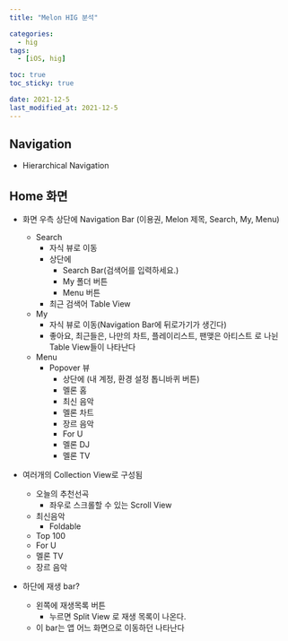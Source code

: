 ```yaml
---
title: "Melon HIG 분석"

categories:
  - hig
tags:
  - [iOS, hig]

toc: true
toc_sticky: true

date: 2021-12-5
last_modified_at: 2021-12-5
---
```

## Navigation

- Hierarchical Navigation

## Home 화면

- 화면 우측 상단에 Navigation Bar (이용권,           Melon 제목,      Search, My, Menu)
    - Search
        - 자식 뷰로 이동
        - 상단에
            - Search Bar(검색어를 입력하세요.)
            - My 폴더 버튼
            - Menu 버튼
        - 최근 검색어 Table View
    - My
        - 자식 뷰로 이동(Navigation Bar에 뒤로가기가 생긴다)
        - 좋아요, 최근들은, 나만의 차트, 플레이리스트, 팬맺은 아티스트 로 나뉜 Table View들이 나타난다
    - Menu
        - Popover 뷰
            - 상단에 (내 계정, 환경 설정 톱니바퀴 버튼)
            - 멜론 홈
            - 최신 음악
            - 멜론 차트
            - 장르 음악
            - For U
            - 멜론 DJ
            - 멜론 TV
- 여러개의 Collection View로 구성됨
    - 오늘의 추천선곡
        - 좌우로 스크롤할 수 있는 Scroll View
    - 최신음악
        - Foldable
    - Top 100
    - For U
    - 멜론 TV
    - 장르 음악

- 하단에 재생 bar?
    - 왼쪽에 재생목록 버튼
        - 누르면 Split View 로 재생 목록이 나온다.
    - 이 bar는 앱 어느 화면으로 이동하던 나타난다